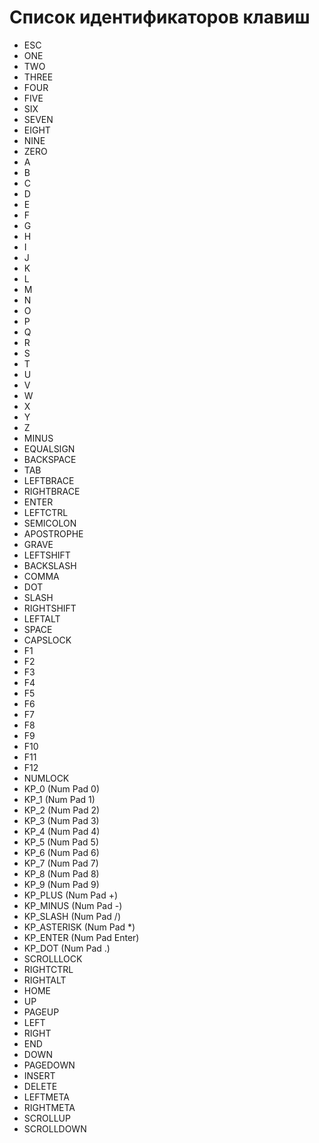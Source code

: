 # Список идентификаторов клавиш

- ESC
- ONE
- TWO
- THREE
- FOUR
- FIVE
- SIX
- SEVEN
- EIGHT
- NINE
- ZERO
- A
- B
- C
- D
- E
- F
- G
- H
- I
- J
- K
- L
- M
- N
- O
- P
- Q
- R
- S
- T
- U
- V
- W
- X
- Y
- Z
- MINUS
- EQUALSIGN
- BACKSPACE
- TAB
- LEFTBRACE
- RIGHTBRACE
- ENTER
- LEFTCTRL
- SEMICOLON
- APOSTROPHE
- GRAVE
- LEFTSHIFT
- BACKSLASH
- COMMA
- DOT
- SLASH
- RIGHTSHIFT
- LEFTALT
- SPACE
- CAPSLOCK
- F1
- F2
- F3
- F4
- F5
- F6
- F7
- F8
- F9
- F10
- F11
- F12
- NUMLOCK
- KP_0 (Num Pad 0)
- KP_1 (Num Pad 1)
- KP_2 (Num Pad 2)
- KP_3 (Num Pad 3)
- KP_4 (Num Pad 4)
- KP_5 (Num Pad 5)
- KP_6 (Num Pad 6)
- KP_7 (Num Pad 7)
- KP_8 (Num Pad 8)
- KP_9 (Num Pad 9)
- KP_PLUS (Num Pad +)
- KP_MINUS (Num Pad -)
- KP_SLASH (Num Pad /)
- KP_ASTERISK (Num Pad \*)
- KP_ENTER (Num Pad Enter)
- KP_DOT (Num Pad .)
- SCROLLLOCK
- RIGHTCTRL
- RIGHTALT
- HOME
- UP
- PAGEUP
- LEFT
- RIGHT
- END
- DOWN
- PAGEDOWN
- INSERT
- DELETE
- LEFTMETA
- RIGHTMETA
- SCROLLUP
- SCROLLDOWN
